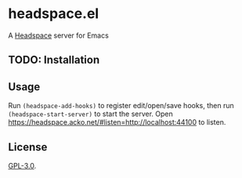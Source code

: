 # headspace.el

A [Headspace] server for Emacs

## TODO: Installation

## Usage

Run `(headspace-add-hooks)` to register edit/open/save hooks,
then run `(headspace-start-server)` to start the server.
Open https://headspace.acko.net/#listen=http://localhost:44100 to listen.

## License

[GPL-3.0](LICENSE).

[Headspace]: https://headspace.acko.net
